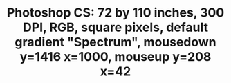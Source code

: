 ---
ee_id: '222'
site: '1'
type: '2'
long_id: 2009-004 Photoshop CS
url: 2009-004-photoshop-cs
title: 'Photoshop CS: 72 by 110 inches, 300 DPI, RGB, square pixels, default gradient
  "Spectrum", mousedown y=1416 x=1000, mouseup y=208 x=42'
year: '2009'
medium: Chromogenic print
commission:
add_credit:
dims: 72 x 110 inches
pitch:
ps:
live_url:
related:
youtube:
imgs: photoshop-cs-2009-004-full-database-sb.jpg
subheading:
year2: '2009'
download:
add_credits:
related_code:
layout: things-i-made
---